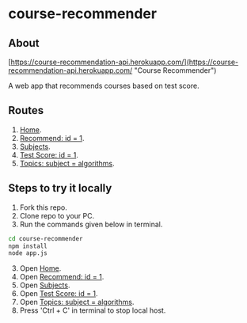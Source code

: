 # course-recommender
## About
[https://course-recommendation-api.herokuapp.com/](https://course-recommendation-api.herokuapp.com/ "Course Recommender")

A web app that recommends courses based on test score.

## Routes
1. [Home](https://course-recommendation-api.herokuapp.com/ "Home").
2. [Recommend: id = 1](https://course-recommendation-api.herokuapp.com/1 "Recommend: id = 1").
3. [Subjects](https://course-recommendation-api.herokuapp.com/subjects "Subjects").
4. [Test Score: id = 1](https://course-recommendation-api.herokuapp.com/test_score/1 "Test Score: id = 1").
5. [Topics: subject = algorithms](https://course-recommendation-api.herokuapp.com/topics/algorithms "Topics: subject = algorithms").

## Steps to try it locally
1. Fork this repo.
2. Clone repo to your PC.
2. Run the commands given below in terminal.
```bash
cd course-recommender
npm install
node app.js
```
3. Open [Home](http://127.0.0.1:3000/ "Home").
4. Open [Recommend: id = 1](http://127.0.0.1:3000/recommend/1 "Recommend: id = 1").
5. Open [Subjects](http://127.0.0.1:3000/subjects "Subjects").
6. Open [Test Score: id = 1](http://127.0.0.1:3000/test_score/1 "Test Score: id = 1").
7. Open [Topics: subject = algorithms](http://127.0.0.1:3000/topics/algorithms "Topics: subject = algorithms").
8. Press 'Ctrl + C' in terminal to stop local host.
